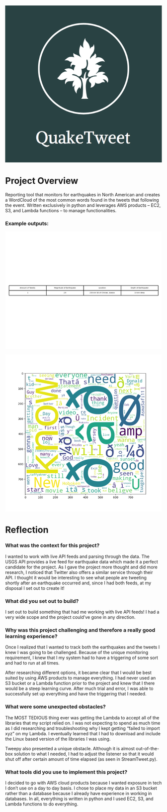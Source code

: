 ![Image](header.png)


# Project Overview
Reporting tool that monitors for earthquakes in North American and creates a WordCloud of the most common words found in the tweets that following the event. Written exclusively in python and leverages AWS products – EC2, S3, and Lambda functions – to manage functionalities.


### Example outputs: 


![Image](summary_table-2.png)

![Image](wordcloud-3.png)








 
# Reflection

### What was the context for this project?  
I wanted to work with live API feeds and parsing through the data. The USGS API provides a live feed for earthquake data which made it a perfect candidate for the project. As I gave the project more thought and did more research, I noticed that Twitter also offers a similar service through their API. I thought it would be interesting to see what people are tweeting shortly after an earthquake occurred and, since I had both feeds, at my disposal I set out to create it!

### What did you set out to build?
I set out to build something that had me working with live API feeds! I had a very wide scope and the project could’ve gone in any direction. 
	
### Why was this project challenging and therefore a really good learning experience?
Once I realized that I wanted to track both the earthquakes and the tweets I knew I was going to be challenged. Because of the unique monitoring requirement,  I knew that I my system had to have a triggering of some sort and had to run at all times. 

After researching different options, it became clear that I would be best suited by using AWS products to manage everything. I had never used an S3 bucket or a Lambda function prior to the project and knew that I there would be a steep learning curve.  After much trial and error, I was able to successfully set up everything and have the triggering that I needed.

### What were some unexpected obstacles?
The MOST TEDIOUS thing ever was getting the Lambda to accept all of the libraries that my script relied on. I was not expecting to spend as much time as I did researching and troubleshooting why I kept getting “failed to import xyz” on my Lambda. I eventually learned that I had to download and include the Linux based version of the libraries I was using. 

Tweepy also presented a unique obstacle. Although it is almost out-of-the-box solution to what I needed, I had to adjust the listener so that it would shut off after certain amount of time elapsed (as seen in StreamTweet.py).

### What tools did you use to implement this project?
I decided to go with AWS cloud products because I wanted exposure in tech I don’t use on a day to day basis. I chose to place my data in an S3 bucket rather than a database because I already have experience in working in databases. In all, everything is written in python and I used EC2, S3, and Lambda functions to do everything. 
